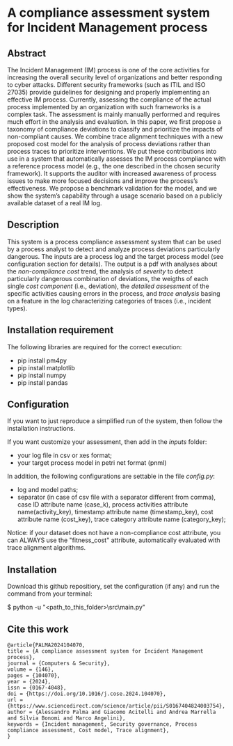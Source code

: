 # A compliance assessment system for Incident Management process

## Abstract 

The Incident Management (IM) process is one of the core activities for increasing the overall security level of organizations and better responding to cyber attacks. Different security frameworks (such as ITIL and ISO 27035) provide guidelines for designing and properly implementing an effective IM process. Currently, assessing the compliance of the actual process implemented by an organization with such frameworks is a complex task. The assessment is mainly manually performed and requires much effort in the analysis and evaluation. In this paper, we first propose a taxonomy of compliance deviations to classify and prioritize the impacts of non-compliant causes. We combine trace alignment techniques with a new proposed cost model for the analysis of process deviations rather than process traces to prioritize interventions. We put these contributions into use in a system that automatically assesses the IM process compliance with a reference process model (e.g., the one described in the chosen security framework). It supports the auditor with increased awareness of process issues to make more focused decisions and improve the process’s effectiveness. We propose a benchmark validation for the model, and we show the system’s capability through a usage scenario based on a publicly available dataset of a real IM log.

## Description

This system is a process compliance assessment system that can be used by a process analyst to detect and analyze process deviations particularly dangerous.
The inputs are a process log and the target process model (see configuration section for details).
The output is a pdf with analyses about the _non-compliance cost_ trend, the analysis of _severity_ to detect particularly dangerous combination of deviations, the weigths of each single _cost component_ (i.e., deviation), the _detailed assessment_ of the specific activities causing errors in the process, and _trace analysis_ basing on a feature in the log characterizing categories of traces (i.e., incident types).

## Installation requirement

The following libraries are required for the correct execution:

- pip install pm4py
- pip install matplotlib
- pip install numpy
- pip install pandas

## Configuration

If you want to just reproduce a simplified run of the system, then follow the installation instructions.

If you want customize your assessment, then add in the _inputs_ folder:

- your log file in csv or xes format;
- your target process model in petri net format (pnml)

In addition, the following configurations are settable in the file _config.py_:

- log and model paths;
- separator (in case of csv file with a separator different from comma), case ID attribute name (case_k), process activities attribute name(activity_key), timestamp attribute name (timestamp_key), cost attribute name (cost_key), trace category attribute name (category_key);

Notice: if your dataset does not have a non-compliance cost attribute, you can ALWAYS use the "fitness_cost" attribute, automatically evaluated with trace alignment algorithms.

## Installation

Download this github repositiory, set the configuration (if any) and run the command from your terminal:

$ python -u "<path_to_this_folder>\src\main.py"

## Cite this work

```
@article{PALMA2024104070,
title = {A compliance assessment system for Incident Management process},
journal = {Computers & Security},
volume = {146},
pages = {104070},
year = {2024},
issn = {0167-4048},
doi = {https://doi.org/10.1016/j.cose.2024.104070},
url = {https://www.sciencedirect.com/science/article/pii/S0167404824003754},
author = {Alessandro Palma and Giacomo Acitelli and Andrea Marrella and Silvia Bonomi and Marco Angelini},
keywords = {Incident management, Security governance, Process compliance assessment, Cost model, Trace alignment},
}
```
